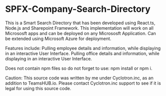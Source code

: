 # SPFX-Company-Search-Directory

This is a Smart Search Directory that has been developed using React.ts, Node.js and Sharepoint Framework. This implementation will work on all Micrososft apps and can be deployed on any Micrososft Application. Can be extended using Microsoft Azure for deployment.

Features include: Pulling employee details and information, while displaying in an interactive User Interface. Pulling office details and information, while displaying in an interactive User Interface.

Does not contain npm files so do not forget to use: npm install or npm i.

Caution: This source code was written by me under Cyclotron.inc, as an addition to TeamsHUB.io. Please contact Cyclotron.inc support to see if it is legal for using this source code.

